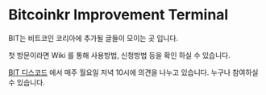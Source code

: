 # Bitcoinkr Improvement Terminal

BIT는 비트코인 코리아에 추가될 글들이 모이는 곳 입니다.

첫 방문이라면 Wiki 를 통해 사용방법, 신청방법 등을 확인 하실 수 있습니다.

[BIT 디스코드](https://discord.gg/YQdyuCcxZH) 에서 매주 월요일 저녁 10시에 의견을 나누고 있습니다.
누구나 참여하실 수 있습니다.
